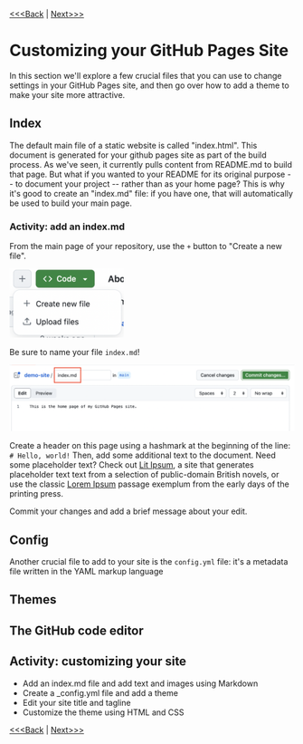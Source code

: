 [<<<Back](04-how.md) | [Next>>>](06-resources.md)

# Customizing your GitHub Pages Site

In this section we'll explore a few crucial files that you can use to change settings in your GitHub Pages site, and then go over how to add a theme to make your site more attractive. 

## Index

The default main file of a static website is called "index.html". This document is generated for your github pages site as part of the build process. As we've seen, it currently pulls content from README.md to build that page. But what if you wanted to your README for its original purpose -- to document your project -- rather than as your home page? This is why it's good to create an "index.md" file: if you have one, that will automatically be used to build your main page.

### Activity: add an index.md

From the main page of your repository, use the `+` button to "Create a new file".

<img src="../static/add-file.png" alt="Add a new file to your repository" width="40%"/>

Be sure to name your file `index.md`!

<img src="../static/index.png" alt="Creating index.md file"/>

Create a header on this page using a hashmark at the beginning of the line: `# Hello, world!` Then, add some additional text to the document. Need some placeholder text? Check out [Lit Ipsum](https://litipsum.com), a site that generates placeholder text text from a selection of public-domain British novels, or use the classic [Lorem Ipsum](https://www.lipsum.com/) passage exemplum from the early days of the printing press.

Commit your changes and add a brief message about your edit.

## Config

Another crucial file to add to your site is the `config.yml` file: it's a metadata file written in the YAML markup language

## Themes



## The GitHub code editor

## Activity: customizing your site

- Add an index.md file and add text and images using Markdown
- Create a _config.yml file and add a theme
- Edit your site title and tagline
- Customize the theme using HTML and CSS

[<<<Back](04-how.md) | [Next>>>](06-resources.md)